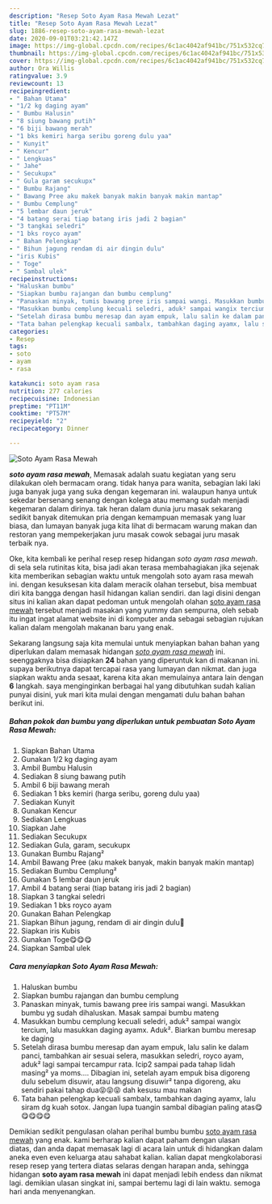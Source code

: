 ```yaml
---
description: "Resep Soto Ayam Rasa Mewah Lezat"
title: "Resep Soto Ayam Rasa Mewah Lezat"
slug: 1886-resep-soto-ayam-rasa-mewah-lezat
date: 2020-09-01T03:21:42.147Z
image: https://img-global.cpcdn.com/recipes/6c1ac4042af941bc/751x532cq70/soto-ayam-rasa-mewah-foto-resep-utama.jpg
thumbnail: https://img-global.cpcdn.com/recipes/6c1ac4042af941bc/751x532cq70/soto-ayam-rasa-mewah-foto-resep-utama.jpg
cover: https://img-global.cpcdn.com/recipes/6c1ac4042af941bc/751x532cq70/soto-ayam-rasa-mewah-foto-resep-utama.jpg
author: Ora Willis
ratingvalue: 3.9
reviewcount: 13
recipeingredient:
- " Bahan Utama"
- "1/2 kg daging ayam"
- " Bumbu Halusin"
- "8 siung bawang putih"
- "6 biji bawang merah"
- "1 bks kemiri harga seribu goreng dulu yaa"
- " Kunyit"
- " Kencur"
- " Lengkuas"
- " Jahe"
- " Secukupx"
- " Gula garam secukupx"
- " Bumbu Rajang"
- " Bawang Pree aku makek banyak makin banyak makin mantap"
- " Bumbu Cemplung"
- "5 lembar daun jeruk"
- "4 batang serai tiap batang iris jadi 2 bagian"
- "3 tangkai seledri"
- "1 bks royco ayam"
- " Bahan Pelengkap"
- " Bihun jagung rendam di air dingin dulu"
- "iris Kubis"
- " Toge"
- " Sambal ulek"
recipeinstructions:
- "Haluskan bumbu"
- "Siapkan bumbu rajangan dan bumbu cemplung"
- "Panaskan minyak, tumis bawang pree iris sampai wangi. Masukkan bumbu yg sudah dihaluskan. Masak sampai bumbu mateng"
- "Masukkan bumbu cemplung kecuali seledri, aduk² sampai wangix tercium, lalu masukkan daging ayamx. Aduk². Biarkan bumbu meresap ke daging"
- "Setelah dirasa bumbu meresap dan ayam empuk, lalu salin ke dalam panci, tambahkan air sesuai selera, masukkan seledri, royco ayam, aduk² lagi sampai tercampur rata. Icip2 sampai pada tahap lidah masing² ya moms.... Dibagian ini, setelah ayam empuk bisa digoreng dulu sebelum disuwir, atau langsung disuwir² tanpa digoreng, aku sendiri pakai tahap dua😝😝😝 dah kesusu mau makan"
- "Tata bahan pelengkap kecuali sambalx, tambahkan daging ayamx, lalu siram dg kuah sotox. Jangan lupa tuangin sambal dibagian paling atas😋😋😋😋😋"
categories:
- Resep
tags:
- soto
- ayam
- rasa

katakunci: soto ayam rasa 
nutrition: 277 calories
recipecuisine: Indonesian
preptime: "PT11M"
cooktime: "PT57M"
recipeyield: "2"
recipecategory: Dinner

---
```



![Soto Ayam Rasa Mewah](https://img-global.cpcdn.com/recipes/6c1ac4042af941bc/751x532cq70/soto-ayam-rasa-mewah-foto-resep-utama.jpg)

<b><i>soto ayam rasa mewah</i></b>, Memasak adalah suatu kegiatan yang seru dilakukan oleh bermacam orang. tidak hanya para wanita, sebagian laki laki juga banyak juga yang suka dengan kegemaran ini. walaupun hanya untuk sekedar bersenang senang dengan kolega atau memang sudah menjadi kegemaran dalam dirinya. tak heran dalam dunia juru masak sekarang sedikit banyak ditemukan pria dengan kemampuan memasak yang luar biasa, dan lumayan banyak juga kita lihat di bermacam warung makan dan restoran yang mempekerjakan juru masak cowok sebagai juru masak terbaik nya.

Oke, kita kembali ke perihal resep resep hidangan <i>soto ayam rasa mewah</i>. di sela sela rutinitas kita, bisa jadi akan terasa membahagiakan jika sejenak kita memberikan sebagian waktu untuk mengolah soto ayam rasa mewah ini. dengan kesuksesan kita dalam meracik olahan tersebut, bisa membuat diri kita bangga dengan hasil hidangan kalian sendiri. dan lagi disini dengan situs ini kalian akan dapat pedoman untuk mengolah olahan <u>soto ayam rasa mewah</u> tersebut menjadi masakan yang yummy dan sempurna, oleh sebab itu ingat ingat alamat website ini di komputer anda sebagai sebagian rujukan kalian dalam mengolah makanan baru yang enak.




Sekarang langsung saja kita memulai untuk menyiapkan bahan bahan yang diperlukan dalam memasak hidangan <u><i>soto ayam rasa mewah</i></u> ini. seenggaknya bisa disiapkan <b>24</b> bahan yang diperuntuk kan di makanan ini. supaya berikutnya dapat tercapai rasa yang lumayan dan nikmat. dan juga siapkan waktu anda sesaat, karena kita akan memulainya antara lain dengan <b>6</b> langkah. saya menginginkan berbagai hal yang dibutuhkan sudah kalian punyai disini, yuk mari kita mulai dengan mengamati dulu bahan bahan berikut ini.

<!--inarticleads1-->

##### Bahan pokok dan bumbu yang diperlukan untuk pembuatan Soto Ayam Rasa Mewah:

1. Siapkan  Bahan Utama
1. Gunakan 1/2 kg daging ayam
1. Ambil  Bumbu Halusin
1. Sediakan 8 siung bawang putih
1. Ambil 6 biji bawang merah
1. Sediakan 1 bks kemiri (harga seribu, goreng dulu yaa)
1. Sediakan  Kunyit
1. Gunakan  Kencur
1. Sediakan  Lengkuas
1. Siapkan  Jahe
1. Sediakan  Secukupx
1. Sediakan  Gula, garam, secukupx
1. Gunakan  Bumbu Rajang²
1. Ambil  Bawang Pree (aku makek banyak, makin banyak makin mantap)
1. Sediakan  Bumbu Cemplung²
1. Gunakan 5 lembar daun jeruk
1. Ambil 4 batang serai (tiap batang iris jadi 2 bagian)
1. Siapkan 3 tangkai seledri
1. Sediakan 1 bks royco ayam
1. Gunakan  Bahan Pelengkap
1. Siapkan  Bihun jagung, rendam di air dingin dulu🙂
1. Siapkan iris Kubis
1. Gunakan  Toge😋😋😋
1. Siapkan  Sambal ulek




<!--inarticleads2-->

##### Cara menyiapkan Soto Ayam Rasa Mewah:

1. Haluskan bumbu
1. Siapkan bumbu rajangan dan bumbu cemplung
1. Panaskan minyak, tumis bawang pree iris sampai wangi. Masukkan bumbu yg sudah dihaluskan. Masak sampai bumbu mateng
1. Masukkan bumbu cemplung kecuali seledri, aduk² sampai wangix tercium, lalu masukkan daging ayamx. Aduk². Biarkan bumbu meresap ke daging
1. Setelah dirasa bumbu meresap dan ayam empuk, lalu salin ke dalam panci, tambahkan air sesuai selera, masukkan seledri, royco ayam, aduk² lagi sampai tercampur rata. Icip2 sampai pada tahap lidah masing² ya moms.... Dibagian ini, setelah ayam empuk bisa digoreng dulu sebelum disuwir, atau langsung disuwir² tanpa digoreng, aku sendiri pakai tahap dua😝😝😝 dah kesusu mau makan
1. Tata bahan pelengkap kecuali sambalx, tambahkan daging ayamx, lalu siram dg kuah sotox. Jangan lupa tuangin sambal dibagian paling atas😋😋😋😋😋




Demikian sedikit pengulasan olahan perihal bumbu bumbu <u>soto ayam rasa mewah</u> yang enak. kami berharap kalian dapat paham dengan ulasan diatas, dan anda dapat memasak lagi di acara lain untuk di hidangkan dalam aneka even even keluarga atau sahabat kalian. kalian dapat mengkolaborasi resep resep yang tertera diatas selaras dengan harapan anda, sehingga hidangan <b>soto ayam rasa mewah</b> ini dapat menjadi lebih endess dan nikmat lagi. demikian ulasan singkat ini, sampai bertemu lagi di lain waktu. semoga hari anda menyenangkan.
